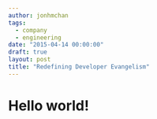 ```yaml
--- 
author: jonhmchan
tags: 
  - company
  - engineering
date: "2015-04-14 00:00:00"
draft: true
layout: post
title: "Redefining Developer Evangelism"
---
```


# Hello world!
